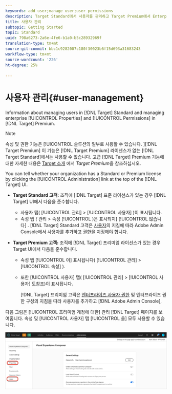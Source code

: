 ```yaml
---
keywords: add user;manage user;user permissions
description: Target Standard에서 사용자를 관리하고 Target Premium에서 Enterprise 속성 및 권한을 관리하는 방법에 대한 정보입니다.
title: 사용자 관리
subtopic: Getting Started
topic: Standard
uuid: 798a6273-2a6e-4fe6-b1a0-b5c28932969f
translation-type: tm+mt
source-git-commit: bbc1c9282007c180f30023b6f15d693a31683243
workflow-type: tm+mt
source-wordcount: '226'
ht-degree: 25%

---
```



# 사용자 관리{#user-management}

Information about managing users in [!DNL Target] Standard and managing enterprise [!UICONTROL Properties] and [!UICONTROL Permissions] in [!DNL Target] Premium.

>[!NOTE]
>
>속성 및 권한 기능은 [!UICONTROL  솔루션의 일부로 사용할 수 있습니다. ][!DNL Target Premium] 이 기능은 [!DNL Target Premium] 라이센스가 없는 [!DNL Target Standard]에서는 사용할 수 없습니다. 고급 [!DNL Target] Premium 기능에 대한 자세한 내용은 [Target 소개](/help/c-intro/intro.md#premium) 에서 *Target Premium*&#x200B;을 참조하십시오.

You can tell whether your organization has a Standard or Premium license by clicking the [!UICONTROL Administration] link at the top of the [!DNL Target] UI.

* **Target Standard 고객:** 조직에 [!DNL Target] 표준 라이선스가 있는 경우 [!DNL Target] UI에서 다음을 준수합니다.

   * 사용자 탭( [!UICONTROL 관리]  > [!UICONTROL 사용자] )이 표시됩니다.
   * 속성 탭 *(* 관리  > 속성 [!UICONTROL )은 표시되지] [!UICONTROL 않습니다] .
   [!DNL Target] Standard 고객은 [사용자](/help/administrating-target/c-user-management/c-user-management/user-management.md)의 지침에 따라 Adobe Admin Console에서 사용자를 추가하고 권한을 지정해야 합니다.

* **Target Premium 고객:** 조직에 [!DNL Target] 프리미엄 라이선스가 있는 경우 Target UI에서 다음을 준수합니다.

   * 속성 탭 [!UICONTROL 이] 표시됩니다( [!UICONTROL 관리] > [!UICONTROL 속성] ).
   * 또한 [!UICONTROL 사용자] 탭( [!UICONTROL 관리] > [!UICONTROL 사용자] 도참조)이 표시됩니다.

      [!DNL Target] 프리미엄 고객은 [엔터프라이즈 사용자 권한](../../administrating-target/c-user-management/property-channel/property-channel.md#concept_E396B16FA2024ADBA27BC056138F9838) 및 엔터프라이즈 권한 [](../../administrating-target/c-user-management/property-channel/properties-overview.md#concept_22F2855DBF0D4754B9460F5D68749C71) 구성의 지침을 따라 사용자를 추가하고 [!DNL Adobe Admin Console],

다음 그림은 [!UICONTROL 프리미엄 계정에 대한] 관리 [!DNL Target] 페이지를 보여줍니다. 속성 및 [!UICONTROL 사용자] 탭 [!UICONTROL 을] 모두 사용할 수 있습니다.

![관리 탭](/help/administrating-target/assets/premium.png)

